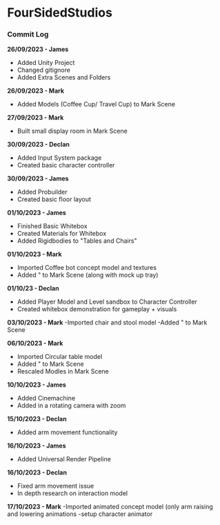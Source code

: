 # FourSidedStudios

### Commit Log

**26/09/2023 - James**
- Added Unity Project
- Changed gitignore
- Added Extra Scenes and Folders

**26/09/2023 - Mark**
- Added Models (Coffee Cup/ Travel Cup) to Mark Scene

**27/09/2023 - Mark**
- Built small display room in Mark Scene

**30/09/2023 - Declan**
- Added Input System package
- Created basic character controller

**30/09/2023 - James**
- Added Probuilder
- Created basic floor layout

**01/10/2023 - James**
- Finished Basic Whitebox
- Created Materials for Whitebox
- Added Rigidbodies to "Tables and Chairs"

**01/10/2023 - Mark**
- Imported Coffee bot concept model and textures
- Added " to Mark Scene (along with mock up tray)

**01/10/23 - Declan**
- Added Player Model and Level sandbox to Character Controller
- Created whitebox demonstration for gameplay + visuals


**03/10/2023 - Mark**
-Imported chair and stool model
-Added " to Mark Scene

**06/10/2023 - Mark**
- Imported Circular table model
- Added " to Mark Scene
- Rescaled Modles in Mark Scene

**10/10/2023 - James**
- Added Cinemachine
- Added in a rotating camera with zoom

**15/10/2023 - Declan**
- Added arm movement functionality

**16/10/2023 - James**
- Added Universal Render Pipeline

**16/10/2023 - Declan**
- Fixed arm movement issue
- In depth research on interaction model


**17/10/2023 - Mark**
-Imported animated concept model (only arm raising and lowering animations
-setup character animator